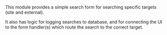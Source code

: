 This module provides a simple search form for searching specific targets (site and external).

It also has logic for logging searches to database, and for connecting the UI to the 
form handler(s) which route the search to the correct target.

